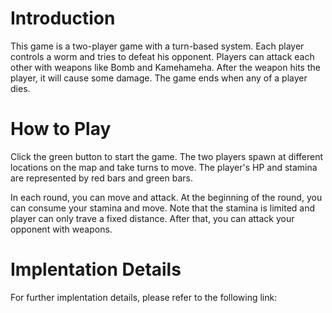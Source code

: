 # Introduction

This game is a two-player game with a turn-based system. Each player controls a worm and tries to defeat his opponent. Players can attack each other with weapons like Bomb and Kamehameha. After the weapon hits the player, it will cause some damage. The game ends when any of a player dies.

# How to Play
Click the green button to start the game. The two players spawn at different locations on the map and take turns to move. The player's HP and stamina are represented by red bars and green bars. 

In each round, you can move and attack. At the beginning of the round, you can consume your stamina and move. Note that the stamina is limited and player can only trave a fixed distance. After that, you can attack your opponent with weapons.

# Implentation Details
For further implentation details, please refer to the following link: